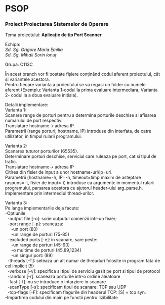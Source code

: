 # PSOP
### Proiect Proiectarea Sistemelor de Operare  
  
Tema proiectului: **Aplicație de tip Port Scanner**   
  
Echipa:  
*Sd. Sg. Grigore Maria Emilia*  
*Sd. Sg. Mihali Sorin Ionuț*  
  
Grupa: C113C

În acest branch vor fi postate fișiere conținând codul aferent proiectului, cât și variantele acestora.  
Pentru fiecare varianta a proiectului se va regasi un folder cu numele aferent (Exemplu: Varianta 1-codul la prima evaluare intermediara, Varianta 2- codul la a doua evaluare initiala).  

Detalii implementare:  
Varianta 1:  
Scanare range de porturi pentru a determina porturile deschise si afisarea numarului de port respectiv.  
Translatare hostname-> adresa IP  
Parametrii (range porturi, hostname, IP) introduse din interfata, de catre utilizator, in timpul rularii programului.

Varianta 2:  
Scanarea tuturor porturilor (65535).  
Determinare porturi deschise, serviciul care ruleaza pe port, cat si tipul de trafic.  
Translatare hostname-> adresa IP  
Citirea din fisier de input a unor hostname-uri/ip=uri.  
Parametrii (hostname=-h, IP=-h, timeout=timp maxim de asteptare raspuns=-t, fisier de input=-i) introduse ca argumente in momentul rularii programului, parsarea acestora cu ajutorul header-ului arg_parse.h.  
Implementare prin intermediul thread-urilor.  

Varianta 3:  
Pe langa implementarile deja facute:  
-Optiunile:  
  &nbsp;&nbsp;-output file [-o]:  scrie outputul comenzii intr-un fisier;  
  &nbsp;&nbsp;-port range [-p]: scaneaza:  
        &nbsp;&nbsp;&nbsp;&nbsp;&nbsp;-un port (80)  
        &nbsp;&nbsp;&nbsp;&nbsp;&nbsp;-un range de porturi (75-85)  
  &nbsp;&nbsp;-excluded ports [-e]: in scanare, sare peste:  
        &nbsp;&nbsp;&nbsp;&nbsp;&nbsp;-un range de porturi (45-90)  
        &nbsp;&nbsp;&nbsp;&nbsp;&nbsp;-o multime de porturi (45,89,1234)  
        &nbsp;&nbsp;&nbsp;&nbsp;&nbsp;-un singur port: (89)  
  &nbsp;&nbsp;-threads [-T]: seteaza un alt numar de threaduri folosite in program fata de cel implicit (5)  
  &nbsp;&nbsp;-verbose [-v]: specifica si tipul de serviciu gasit pe port si tipul de protocol  
  &nbsp;&nbsp;-random [-r]: scaneaza porturile intr-o ordine aleatoare  
  &nbsp;&nbsp;-fast [-f]: nu se introduce o intarziere in scanare  
  &nbsp;&nbsp;-scanType [-s]: specificam tipul de scanare: TCP sau UDP  
  &nbsp;&nbsp;-tcp-flags [-F]: specificam flagurile din headerul TCP: [S] = tcp syn.   
-Impartirea codului din main pe functii pentru lizibilitate  
